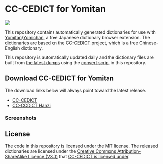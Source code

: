 # CC-CEDICT for Yomitan

[![](https://img.shields.io/github/v/tag/marvnc/cc-cedict-yomitan?style=for-the-badge&label=Last%20Release)](https://github.com/MarvNC/cc-cedict-yomitan/releases/latest)

This repository contains automatically generated dictionaries for use with [Yomitan](https://github.com/themoeway/yomitan)/[Yomichan](https://foosoft.net/projects/yomichan/), a free Japanese dictionary browser extension. The dictionaries are based on the [CC-CEDICT](https://cc-cedict.org/wiki/) project, which is a free Chinese-English dictionary.

This repository is automatically updated daily and the dictionary files are built from [the latest dumps](https://www.mdbg.net/chinese/dictionary?page=cedict) using the [convert script](./convert.js) in this repository.

## Download CC-CEDICT for Yomitan

The download links below will always point toward the latest release.

- [CC-CEDICT](https://github.com/MarvNC/cc-cedict-yomitan/releases/latest/download/CC-CEDICT.zip)
- [CC-CCDICT Hanzi](https://github.com/MarvNC/cc-cedict-yomitan/releases/latest/download/CC-CEDICT.Hanzi.zip)

### Screenshots

## License

The code in this repository is licensed under the MIT license. The released dictionaries are licensed under the [Creative Commons Attribution-ShareAlike Licence (V3.0)](https://creativecommons.org/licenses/by-sa/3.0/) that [CC-CEDICT is licensed under](https://cc-cedict.org/wiki/).
